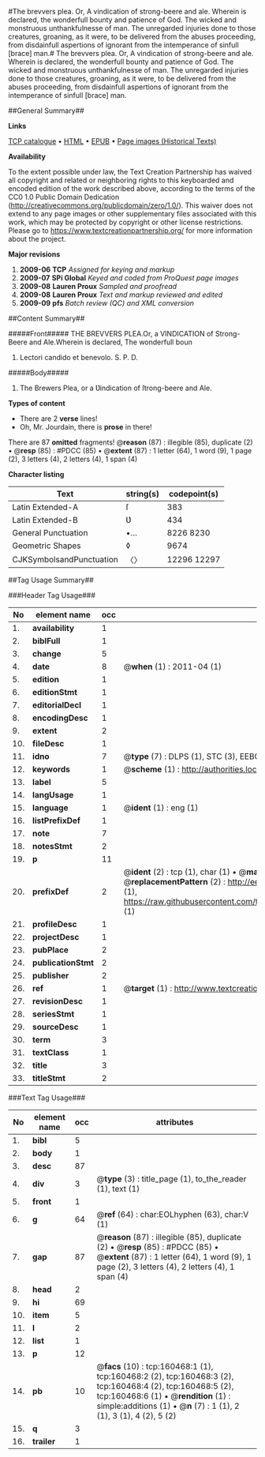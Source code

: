 #The brevvers plea. Or, A vindication of strong-beere and ale. Wherein is declared, the wonderfull bounty and patience of God. The wicked and monstruous unthankfulnesse of man. The unregarded injuries done to those creatures, groaning, as it were, to be delivered from the abuses proceeding, from disdainfull aspertions of ignorant from the intemperance of sinfull [brace] man.#
The brevvers plea. Or, A vindication of strong-beere and ale. Wherein is declared, the wonderfull bounty and patience of God. The wicked and monstruous unthankfulnesse of man. The unregarded injuries done to those creatures, groaning, as it were, to be delivered from the abuses proceeding, from disdainfull aspertions of ignorant from the intemperance of sinfull [brace] man.

##General Summary##

**Links**

[TCP catalogue](http://www.ota.ox.ac.uk/tcp/)  • 
[HTML](http://tei.it.ox.ac.uk/tcp/Texts-HTML/free/A77/A77351.html)  • 
[EPUB](http://tei.it.ox.ac.uk/tcp/Texts-EPUB/free/A77/A77351.epub) • 
[Page images (Historical Texts)](https://historicaltexts.jisc.ac.uk/eebo-99862362e)

**Availability**

To the extent possible under law, the Text Creation Partnership has waived all copyright and related or neighboring rights to this keyboarded and encoded edition of the work described above, according to the terms of the CC0 1.0 Public Domain Dedication (http://creativecommons.org/publicdomain/zero/1.0/). This waiver does not extend to any page images or other supplementary files associated with this work, which may be protected by copyright or other license restrictions. Please go to https://www.textcreationpartnership.org/ for more information about the project.

**Major revisions**

1. __2009-06__ __TCP__ *Assigned for keying and markup*
1. __2009-07__ __SPi Global__ *Keyed and coded from ProQuest page images*
1. __2009-08__ __Lauren Proux__ *Sampled and proofread*
1. __2009-08__ __Lauren Proux__ *Text and markup reviewed and edited*
1. __2009-09__ __pfs__ *Batch review (QC) and XML conversion*

##Content Summary##

#####Front#####
THE BREVVERS PLEA.Or, a VINDICATION of Strong-Beere and Ale.Wherein is declared,
The wonderfull boun
1. Lectori candido et benevolo. S. P. D.

#####Body#####

1. The Brewers Plea, or a Ʋindication of ſtrong-beere and Ale.

**Types of content**

  * There are 2 **verse** lines!
  * Oh, Mr. Jourdain, there is **prose** in there!

There are 87 **omitted** fragments! 
 @__reason__ (87) : illegible (85), duplicate (2)  •  @__resp__ (85) : #PDCC (85)  •  @__extent__ (87) : 1 letter (64), 1 word (9), 1 page (2), 3 letters (4), 2 letters (4), 1 span (4)

**Character listing**


|Text|string(s)|codepoint(s)|
|---|---|---|
|Latin Extended-A|ſ|383|
|Latin Extended-B|Ʋ|434|
|General Punctuation|•…|8226 8230|
|Geometric Shapes|◊|9674|
|CJKSymbolsandPunctuation|〈〉|12296 12297|

##Tag Usage Summary##

###Header Tag Usage###

|No|element name|occ|attributes|
|---|---|---|---|
|1.|__availability__|1||
|2.|__biblFull__|1||
|3.|__change__|5||
|4.|__date__|8| @__when__ (1) : 2011-04 (1)|
|5.|__edition__|1||
|6.|__editionStmt__|1||
|7.|__editorialDecl__|1||
|8.|__encodingDesc__|1||
|9.|__extent__|2||
|10.|__fileDesc__|1||
|11.|__idno__|7| @__type__ (7) : DLPS (1), STC (3), EEBO-CITATION (1), PROQUEST (1), VID (1)|
|12.|__keywords__|1| @__scheme__ (1) : http://authorities.loc.gov/ (1)|
|13.|__label__|5||
|14.|__langUsage__|1||
|15.|__language__|1| @__ident__ (1) : eng (1)|
|16.|__listPrefixDef__|1||
|17.|__note__|7||
|18.|__notesStmt__|2||
|19.|__p__|11||
|20.|__prefixDef__|2| @__ident__ (2) : tcp (1), char (1)  •  @__matchPattern__ (2) : ([0-9\-]+):([0-9IVX]+) (1), (.+) (1)  •  @__replacementPattern__ (2) : http://eebo.chadwyck.com/downloadtiff?vid=$1&page=$2 (1), https://raw.githubusercontent.com/textcreationpartnership/Texts/master/tcpchars.xml#$1 (1)|
|21.|__profileDesc__|1||
|22.|__projectDesc__|1||
|23.|__pubPlace__|2||
|24.|__publicationStmt__|2||
|25.|__publisher__|2||
|26.|__ref__|1| @__target__ (1) : http://www.textcreationpartnership.org/docs/. (1)|
|27.|__revisionDesc__|1||
|28.|__seriesStmt__|1||
|29.|__sourceDesc__|1||
|30.|__term__|3||
|31.|__textClass__|1||
|32.|__title__|3||
|33.|__titleStmt__|2||


###Text Tag Usage###

|No|element name|occ|attributes|
|---|---|---|---|
|1.|__bibl__|5||
|2.|__body__|1||
|3.|__desc__|87||
|4.|__div__|3| @__type__ (3) : title_page (1), to_the_reader (1), text (1)|
|5.|__front__|1||
|6.|__g__|64| @__ref__ (64) : char:EOLhyphen (63), char:V (1)|
|7.|__gap__|87| @__reason__ (87) : illegible (85), duplicate (2)  •  @__resp__ (85) : #PDCC (85)  •  @__extent__ (87) : 1 letter (64), 1 word (9), 1 page (2), 3 letters (4), 2 letters (4), 1 span (4)|
|8.|__head__|2||
|9.|__hi__|69||
|10.|__item__|5||
|11.|__l__|2||
|12.|__list__|1||
|13.|__p__|12||
|14.|__pb__|10| @__facs__ (10) : tcp:160468:1 (1), tcp:160468:2 (2), tcp:160468:3 (2), tcp:160468:4 (2), tcp:160468:5 (2), tcp:160468:6 (1)  •  @__rendition__ (1) : simple:additions (1)  •  @__n__ (7) : 1 (1), 2 (1), 3 (1), 4 (2), 5 (2)|
|15.|__q__|3||
|16.|__trailer__|1||
